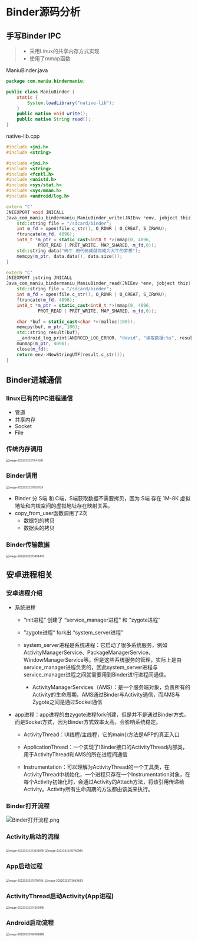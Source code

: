 # Binder源码分析

## 手写Binder IPC

> - 采用Linux的共享内存方式实现
> - 使用了mmap函数

ManiuBinder.java

```java
package com.maniu.bindermaniu;

public class ManiuBinder {
    static {
        System.loadLibrary("native-lib");
    }
    public native void write();
    public native String read();
}
```

native-lib.cpp

```cpp
#include <jni.h>
#include <string>

#include <jni.h>
#include <string>
#include <fcntl.h>
#include <unistd.h>
#include <sys/stat.h>
#include <sys/mman.h>
#include <android/log.h>

extern "C"
JNIEXPORT void JNICALL
Java_com_maniu_bindermaniu_ManiuBinder_write(JNIEnv *env, jobject thiz) {
    std::string file = "/sdcard/binder";
    int m_fd = open(file.c_str(), O_RDWR | O_CREAT, S_IRWXU);
    ftruncate(m_fd, 4096);
    int8_t *m_ptr = static_cast<int8_t *>(mmap(0, 4096,
            PROT_READ | PROT_WRITE, MAP_SHARED, m_fd,0));
    std::string data("码牛 用代码成就你成为大牛的梦想");
    memcpy(m_ptr, data.data(), data.size());
}

extern "C"
JNIEXPORT jstring JNICALL
Java_com_maniu_bindermaniu_ManiuBinder_read(JNIEnv *env, jobject thiz) {
    std::string file = "/sdcard/binder";
    int m_fd = open(file.c_str(), O_RDWR | O_CREAT, S_IRWXU);
    ftruncate(m_fd, 4096);
    int8_t *m_ptr = static_cast<int8_t *>(mmap(0, 4096,
            PROT_READ | PROT_WRITE, MAP_SHARED, m_fd,0));

    char *buf = static_cast<char *>(malloc(100));
    memcpy(buf, m_ptr, 100);
    std::string result(buf);
    __android_log_print(ANDROID_LOG_ERROR, "david", "读取数据:%s", result.c_str());
    munmap(m_ptr, 4096);
    close(m_fd);
    return env->NewStringUTF(result.c_str());
}
```

## Binder进城通信

### linux已有的IPC进程通信

- 管道
- 共享内存
- Socket
- File

### 传统内存调用

<img src="003_Binder之binder源码分析.assets/image-20220322211844261.png" alt="image-20220322211844261" style="zoom:50%;" />



### Binder调用

<img src="003_Binder之binder源码分析.assets/image-20220322211920124.png" alt="image-20220322211920124" style="zoom:50%;" />

- Binder 分 S端 和 C端，S端获取数据不需要拷贝，因为 S端 存在 1M-8K 虚拟地址和内核空间的虚拟地址存在映射关系。
- copy_from_user函数调用了2次
  - 数据包的拷贝
  - 数据头的拷贝

### Binder传输数据

<img src="003_Binder之binder源码分析.assets/image-20220322213454443.png" alt="image-20220322213454443" style="zoom:50%;" />

## 安卓进程相关

### 安卓进程介绍

- 系统进程

  - “init进程“ 创建了 “service_manager进程” 和 ”zygote进程“

  - ”zygote进程“ fork出 “system_server进程”

  - system_server进程是系统进程：它启动了很多系统服务，例如ActivityManagerService、PackageManagerService、WindowManagerService等。但是这些系统服务的管理，实际上是由service_manager进程负责的，因此system_server进程与service_manager进程之间就需要用到Binder进行进程间通信。
    - ActivityManagerServices（AMS）：是一个服务端对象，负责所有的Activity的生命周期，AMS通过Binder与Activity通信，而AMS与Zygote之间是通过Socket通信

- app进程：app进程的由zygote进程fork创建，但是并不是通过Binder方式，而是Socket方式，因为Binder方式效率太高，会影响系统稳定。

  - ActivityThread：UI线程/主线程，它的main()方法是APP的真正入口

  - ApplicationThread：一个实现了IBinder接口的ActivityThread内部类，用于ActivityThread和AMS的所在进程间通信

  - Instrumentation：可以理解为ActivityThread的一个工具类，在ActivityThread中初始化，一个进程只存在一个Instrumentation对象，在每个Activity初始化时，会通过Activity的Attach方法，将该引用传递给Activity。Activity所有生命周期的方法都由该类来执行。

### Binder打开流程

<img src="003_Binder之binder源码分析.assets/Binder打开流程.png" alt="Binder打开流程.png" style="zoom:100%;" />

### Activity启动的流程

<img src="003_Binder之binder源码分析.assets/image-20220322213624619.png" alt="image-20220322213624619" style="zoom:50%;" />

<img src="003_Binder之binder源码分析.assets/image-20220322213740965.png" alt="image-20220322213740965" style="zoom:50%;" />

### App启动过程

<img src="003_Binder之binder源码分析.assets/image-20220322213705158.png" alt="image-20220322213705158" style="zoom:50%;" />

<img src="003_Binder之binder源码分析.assets/image-20220323172643443.png" alt="image-20220323172643443" style="zoom:50%;" />

### ActivityThread启动Activity(App进程)

<img src="003_Binder之binder源码分析.assets/image-20220322214303916.png" alt="image-20220322214303916" style="zoom:50%;" />

### Android启动流程

<img src="003_Binder之binder源码分析.assets/image-20220323164358866.png" alt="image-20220323164358866" style="zoom:50%;" />